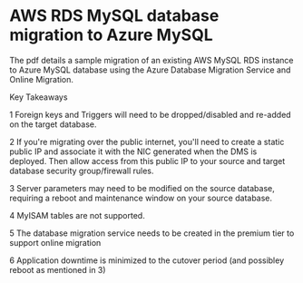 # AWS RDS MySQL database migration to Azure MySQL

The pdf details a sample migration of an existing AWS MySQL RDS instance to Azure MySQL database using the Azure Database Migration Service and Online Migration.

Key Takeaways


1 Foreign keys and Triggers will need to be dropped/disabled and re-added on the target database. 

2 If you're migrating over the public internet, you'll need to create a static public IP and associate it with the NIC generated when the DMS is deployed. Then allow access from this public IP to your source and target database security group/firewall rules.  

3 Server parameters may need to be modified on the source database, requiring a reboot and maintenance window on your source database. 

4 MyISAM tables are not supported. 

5 The database migration service needs to be created in the premium tier to support online migration

6 Application downtime is minimized to the cutover period (and possibley reboot as mentioned in 3)


